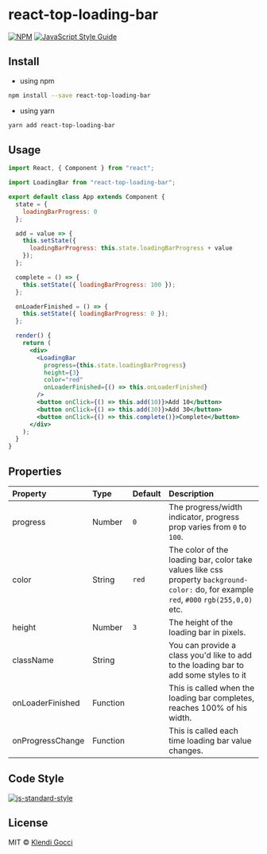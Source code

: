 # react-top-loading-bar

>

[![NPM](https://img.shields.io/npm/v/react-top-loading-bar.svg)](https://www.npmjs.com/package/react-top-loading-bar) [![JavaScript Style Guide](https://img.shields.io/badge/code_style-standard-brightgreen.svg)](https://standardjs.com)

## Install
* using npm

```bash
npm install --save react-top-loading-bar
```
* using yarn

```bash
yarn add react-top-loading-bar
```
## Usage

```jsx
import React, { Component } from "react";

import LoadingBar from "react-top-loading-bar";

export default class App extends Component {
  state = {
    loadingBarProgress: 0
  };

  add = value => {
    this.setState({
      loadingBarProgress: this.state.loadingBarProgress + value
    });
  };

  complete = () => {
    this.setState({ loadingBarProgress: 100 });
  };

  onLoaderFinished = () => {
    this.setState({ loadingBarProgress: 0 });
  };

  render() {
    return (
      <div>
        <LoadingBar
          progress={this.state.loadingBarProgress}
          height={3}
          color="red"
          onLoaderFinished={() => this.onLoaderFinished}
        />
        <button onClick={() => this.add(10)}>Add 10</button>
        <button onClick={() => this.add(30)}>Add 30</button>
        <button onClick={() => this.complete()}>Complete</button>
      </div>
    );
  }
}
```

## Properties

| Property         | Type     | Default | Description                                                                               |
| :--------------- | :------- | :------ | :---------------------------------------------------------------------------------------- |
| progress         | Number   | `0`     | The progress/width indicator, progress prop varies from `0` to `100`.                     |
| color            | String   | `red`   | The color of the loading bar, color take values like css property `background-color:` do, for example `red`, `#000` `rgb(255,0,0)` etc.                                                                                         |
| height           | Number   | `3`     | The height of the loading bar in pixels. |
| className        | String   |         | You can provide a class you'd like to add to the loading bar to add some styles to it |
| onLoaderFinished | Function |         | This is called when the loading bar completes, reaches 100% of his width. |
| onProgressChange | Function |         | This is called each time loading bar value changes. |

## Code Style

[![js-standard-style](https://cdn.rawgit.com/standard/standard/master/badge.svg)](http://standardjs.com)

## License

MIT © [Klendi Gocci](https://github.com/klendi)
